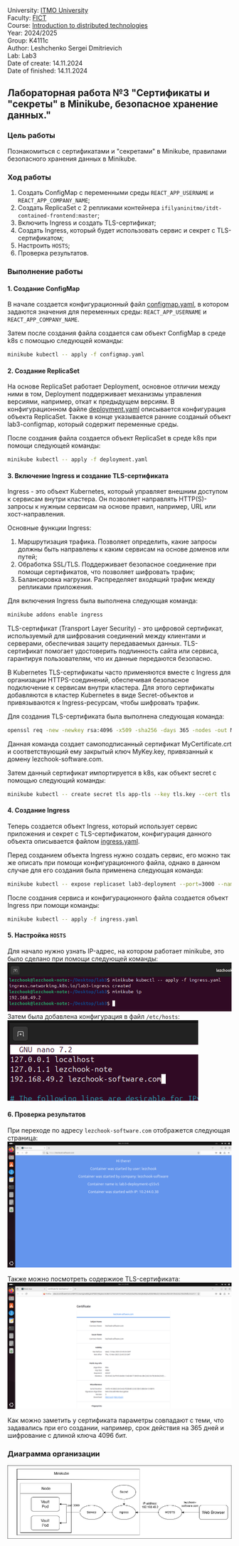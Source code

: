 University: [ITMO University](https://itmo.ru/ru/) \
Faculty: [FICT](https://fict.itmo.ru) \
Course: [Introduction to distributed technologies](https://github.com/itmo-ict-faculty/introduction-to-distributed-technologies) \
Year: 2024/2025 \
Group: K4111c \
Author: Leshchenko Sergei Dmitrievich \
Lab: Lab3 \
Date of create: 14.11.2024 \
Date of finished: 14.11.2024

## Лабораторная работа №3 "Сертификаты и "секреты" в Minikube, безопасное хранение данных."

### Цель работы
Познакомиться с сертификатами и "секретами" в Minikube, правилами безопасного хранения данных в Minikube. 

### Ход работы
1) Создать ConfigMap с переменными среды `REACT_APP_USERNAME` и `REACT_APP_COMPANY_NAME`;
2) Создать ReplicaSet с 2 репликами контейнера `ifilyaninitmo/itdt-contained-frontend:master`;
3) Включить Ingress и создать TLS-сертификат;
4) Создать Ingress, который будет использовать сервис и секрет с TLS-сертификатом;
5) Настроить `HOSTS`;
6) Проверка результатов.

### Выполнение работы
#### 1. Создание ConfigMap
В начале создается конфигурационный файл [configmap.yaml](./configmap.yaml), в котором задаются значения для переменных среды: `REACT_APP_USERNAME` и `REACT_APP_COMPANY_NAME`.

 Затем после создания файла создается сам объект ConfigMap в среде k8s с помощью следующей команды:
```bash
minikube kubectl -- apply -f configmap.yaml
```

#### 2. Создание ReplicaSet
На основе ReplicaSet работает Deployment, основное отличии между ними в том, Deployment поддерживает механизмы управления версиями, например, откат к предыдущем версиям. В конфигурационном файле [deployment.yaml](./deployment.yaml) описывается конфигурация объекта ReplicaSet. Также в конце указывается ранние созданый объект lab3-configmap, который содержит переменные среды.

После создания файла создается объект ReplicaSet в среде k8s при помощи следующей команды:
```bash
minikube kubectl -- apply -f deployment.yaml
```

#### 3. Включение Ingress и создание TLS-сертификата
Ingress - это объект Kubernetes, который управляет внешним доступом к сервисам внутри кластера. Он позволяет направлять HTTP(S)-запросы к нужным сервисам на основе правил, например, URL или хост-направления. 

Основные функции Ingress:
1) Маршрутизация трафика. Позволяет определить, какие запросы должны быть направлены к каким сервисам на основе доменов или путей;
2) Обработка SSL/TLS. Поддерживает безопасное соединение при помощи сертификатов, что позволяет шифровать трафик;
3) Балансировка нагрузки. Распределяет входящий трафик между репликами приложения.

Для включения Ingress была выполнена следующая команда:
```bash
minikube addons enable ingress
```
TLS-сертификат (Transport Layer Security) - это цифровой сертификат, используемый для шифрования соединений между клиентами и серверами, обеспечивая защиту передаваемых данных. TLS-сертификат помогает удостоверить подлинность сайта или сервиса, гарантируя пользователям, что их данные передаются безопасно.

В Kubernetes TLS-сертификаты часто применяются вместе с Ingress для организации HTTPS-соединений, обеспечивая безопасное подключение к сервисам внутри кластера. Для этого сертификаты добавляются в кластер Kubernetes в виде Secret-объектов и привязываются к Ingress-ресурсам, чтобы шифровать трафик.

Для создания TLS-сертификата была выполнена следующая команда:
```bash
openssl req -new -newkey rsa:4096 -x509 -sha256 -days 365 -nodes -out MyCertificate.crt -keyout MyKey.key -subj "/CN=lezchook-software.com"
```
Данная команда создает самоподписанный сертификат MyCertificate.crt и соответствующий ему закрытый ключ MyKey.key, привязанный к домену lezchook-software.com.

Затем данный сертификат импортируется в k8s, как объект secret с помощью следующий команды:
```bash
minikube kubectl -- create secret tls app-tls --key tls.key --cert tls.crt
```

#### 4. Создание Ingress
Теперь создается объект Ingress, который использует сервис приложения и секрет с TLS-сертификатом, конфигурация данного объекта описывается файлом [ingress.yaml](./ingress.yaml).

Перед созданием объекта Ingress нужно создать сервис, его можно так же описать при помощи конфигурационного файла, однако в данном случае для его создания была применена следующая команда:
```bash
minikube kubectl -- expose replicaset lab3-deployment --port=3000 --name=lab3-service --type=ClusterIP
```


После создания сервиса и конфигурационного файла создается объект Ingress при помощи команды:
```bash
minikube kubectl -- apply -f ingress.yaml
```

#### 5. Настройка `HOSTS`
Для начало нужно узнать IP-адрес, на котором работает minikube, это было сделано при помощи следующей команды:
![image](./images/ip.png)
Затем была добавлена конфигурация в файл `/etc/hosts`:
![image](./images/hosts.png)

#### 6. Проверка результатов
При переходе по адресу `lezchook-software.com` отображется следующая страница:
![image](./images/browser.png)

Также можно посмотреть содержиое TLS-сертификата:
![image](./images/certificate.png)

Как можно заметить у сертификата параметры совпадают с теми, что задавались при его создании, например, срок действия на 365 дней и шифрование с длиной ключа 4096 бит.

### Диаграмма организации
![image](./images/lab3.png)
